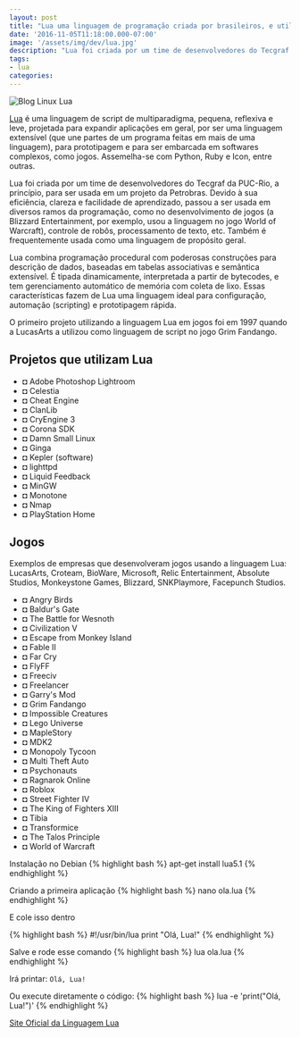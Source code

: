 ```yaml
---
layout: post
title: "Lua uma linguagem de programação criada por brasileiros, e utilizada pelo mundo"
date: '2016-11-05T11:18:00.000-07:00'
image: '/assets/img/dev/lua.jpg'
description: "Lua foi criada por um time de desenvolvedores do Tecgraf da PUC-Rio, a princípio, para ser usada em um projeto da Petrobras."
tags:
- lua
categories:
---
```


![Blog Linux Lua](/assets/img/dev/lua.jpg)

[Lua](http://www.lua.org/portugues.html) é uma linguagem de script de multiparadigma, pequena, reflexiva e leve, projetada para expandir aplicações em geral, por ser uma linguagem extensível (que une partes de um programa feitas em mais de uma linguagem), para prototipagem e para ser embarcada em softwares complexos, como jogos. Assemelha-se com Python, Ruby e Icon, entre outras.

Lua foi criada por um time de desenvolvedores do Tecgraf da PUC-Rio, a princípio, para ser usada em um projeto da Petrobras. Devido à sua eficiência, clareza e facilidade de aprendizado, passou a ser usada em diversos ramos da programação, como no desenvolvimento de jogos (a Blizzard Entertainment, por exemplo, usou a linguagem no jogo World of Warcraft), controle de robôs, processamento de texto, etc. Também é frequentemente usada como uma linguagem de propósito geral.

Lua combina programação procedural com poderosas construções para descrição de dados, baseadas em tabelas associativas e semântica extensível. É tipada dinamicamente, interpretada a partir de bytecodes, e tem gerenciamento automático de memória com coleta de lixo. Essas características fazem de Lua uma linguagem ideal para configuração, automação (scripting) e prototipagem rápida.

O primeiro projeto utilizando a linguagem Lua em jogos foi em 1997 quando a LucasArts a utilizou como linguagem de script no jogo Grim Fandango.

## Projetos que utilizam Lua


- ◘ Adobe Photoshop Lightroom
- ◘ Celestia
- ◘ Cheat Engine
- ◘ ClanLib
- ◘ CryEngine 3
- ◘ Corona SDK
- ◘ Damn Small Linux
- ◘ Ginga
- ◘ Kepler (software)
- ◘ lighttpd
- ◘ Liquid Feedback
- ◘ MinGW
- ◘ Monotone
- ◘ Nmap
- ◘ PlayStation Home


## Jogos

Exemplos de empresas que desenvolveram jogos usando a linguagem Lua: LucasArts, Croteam, BioWare, Microsoft, Relic Entertainment, Absolute Studios, Monkeystone Games, Blizzard, SNKPlaymore, Facepunch Studios.

- ◘ Angry Birds
- ◘ Baldur's Gate
- ◘ The Battle for Wesnoth
- ◘ Civilization V
- ◘ Escape from Monkey Island
- ◘ Fable II
- ◘ Far Cry
- ◘ FlyFF
- ◘ Freeciv
- ◘ Freelancer
- ◘ Garry's Mod
- ◘ Grim Fandango
- ◘ Impossible Creatures
- ◘ Lego Universe
- ◘ MapleStory
- ◘ MDK2
- ◘ Monopoly Tycoon
- ◘ Multi Theft Auto
- ◘ Psychonauts
- ◘ Ragnarok Online
- ◘ Roblox
- ◘ Street Fighter IV
- ◘ The King of Fighters XIII
- ◘ Tibia
- ◘ Transformice
- ◘ The Talos Principle
- ◘ World of Warcraft

Instalação no Debian
{% highlight bash %}
apt-get install lua5.1
{% endhighlight %}

Criando a primeira aplicação
{% highlight bash %}
nano ola.lua
{% endhighlight %}

E cole isso dentro


{% highlight bash %}
#!/usr/bin/lua
print "Olá, Lua!"
{% endhighlight %}


Salve e rode esse comando
{% highlight bash %}
lua ola.lua
{% endhighlight %}

Irá printar:
`Olá, Lua!`

Ou execute diretamente o código:
{% highlight bash %}
lua -e 'print("Olá, Lua!")'
{% endhighlight %}

[Site Oficial da Linguagem Lua](http://www.lua.org/portugues.html)

<script async src="https://pagead2.googlesyndication.com/pagead/js/adsbygoogle.js"></script>

<!-- Informat -->
<ins class="adsbygoogle"
 style="display:block"
 data-ad-client="ca-pub-2838251107855362"
 data-ad-slot="2327980059"
 data-ad-format="auto"
 data-full-width-responsive="true"></ins>

<script>
(adsbygoogle = window.adsbygoogle || []).push({});
</script>



